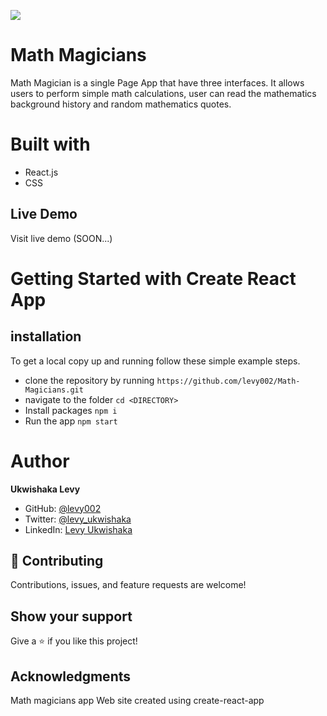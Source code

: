 ![](https://img.shields.io/badge/Microverse-blueviolet)
# Math Magicians
Math Magician is a single Page App that have three interfaces. It allows users to perform simple math calculations, user can read the mathematics background history and random mathematics quotes.

# Built with
- React.js
- CSS

## Live Demo
Visit live demo (SOON...)
# Getting Started with Create React App

## installation

To get a local copy up and running follow these simple example steps.

- clone the repository by running
``` https://github.com/levy002/Math-Magicians.git ```
- navigate to the folder
``` cd <DIRECTORY> ```
- Install packages
``` npm i ```
- Run the app
``` npm start ```

# Author
**Ukwishaka Levy**
- GitHub: [@levy002](https://github.com/levy002)
- Twitter: [@levy_ukwishaka](https://twitter.com/levy_ukwishaka)
- LinkedIn: [Levy Ukwishaka](https://www.linkedin.com/in/levy-ukwishaka-405391223)

## :handshake: Contributing
Contributions, issues, and feature requests are welcome!
## Show your support
Give a :star:️ if you like this project!
## Acknowledgments

Math magicians app
Web site created using create-react-app
